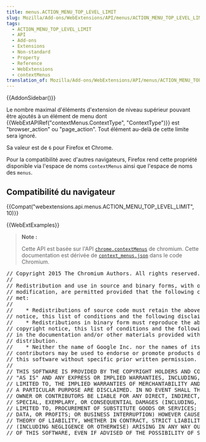 ```yaml
---
title: menus.ACTION_MENU_TOP_LEVEL_LIMIT
slug: Mozilla/Add-ons/WebExtensions/API/menus/ACTION_MENU_TOP_LEVEL_LIMIT
tags:
  - ACTION_MENU_TOP_LEVEL_LIMIT
  - API
  - Add-ons
  - Extensions
  - Non-standard
  - Property
  - Reference
  - WebExtensions
  - contextMenus
translation_of: Mozilla/Add-ons/WebExtensions/API/menus/ACTION_MENU_TOP_LEVEL_LIMIT
---
```

{{AddonSidebar()}}

Le nombre maximal d'éléments d'extension de niveau supérieur pouvant être ajoutés à un élément de menu dont {{WebExtAPIRef("contextMenus.ContextType", "ContextType")}} est "browser_action" ou "page_action". Tout élément au-delà de cette limite sera ignoré.

Sa valeur est de `6` pour Firefox et Chrome.

Pour la compatibilité avec d'autres navigateurs, Firefox rend cette propriété disponible via l'espace de noms `contextMenus` ainsi que l'espace de noms des `menus`.

## Compatibilité du navigateur

{{Compat("webextensions.api.menus.ACTION_MENU_TOP_LEVEL_LIMIT", 10)}}

{{WebExtExamples}}

> **Note :**
>
> Cette API est basée sur l'API [`chrome.contextMenus`](https://developer.chrome.com/extensions/contextMenus) de chromium. Cette documentation est dérivée de [`context_menus.json`](https://chromium.googlesource.com/chromium/src/+/master/chrome/common/extensions/api/context_menus.json) dans le code Chromium.

<div class="hidden"><pre>// Copyright 2015 The Chromium Authors. All rights reserved.
//
// Redistribution and use in source and binary forms, with or without
// modification, are permitted provided that the following conditions are
// met:
//
//    * Redistributions of source code must retain the above copyright
// notice, this list of conditions and the following disclaimer.
//    * Redistributions in binary form must reproduce the above
// copyright notice, this list of conditions and the following disclaimer
// in the documentation and/or other materials provided with the
// distribution.
//    * Neither the name of Google Inc. nor the names of its
// contributors may be used to endorse or promote products derived from
// this software without specific prior written permission.
//
// THIS SOFTWARE IS PROVIDED BY THE COPYRIGHT HOLDERS AND CONTRIBUTORS
// "AS IS" AND ANY EXPRESS OR IMPLIED WARRANTIES, INCLUDING, BUT NOT
// LIMITED TO, THE IMPLIED WARRANTIES OF MERCHANTABILITY AND FITNESS FOR
// A PARTICULAR PURPOSE ARE DISCLAIMED. IN NO EVENT SHALL THE COPYRIGHT
// OWNER OR CONTRIBUTORS BE LIABLE FOR ANY DIRECT, INDIRECT, INCIDENTAL,
// SPECIAL, EXEMPLARY, OR CONSEQUENTIAL DAMAGES (INCLUDING, BUT NOT
// LIMITED TO, PROCUREMENT OF SUBSTITUTE GOODS OR SERVICES; LOSS OF USE,
// DATA, OR PROFITS; OR BUSINESS INTERRUPTION) HOWEVER CAUSED AND ON ANY
// THEORY OF LIABILITY, WHETHER IN CONTRACT, STRICT LIABILITY, OR TORT
// (INCLUDING NEGLIGENCE OR OTHERWISE) ARISING IN ANY WAY OUT OF THE USE
// OF THIS SOFTWARE, EVEN IF ADVISED OF THE POSSIBILITY OF SUCH DAMAGE.
</pre></div>
